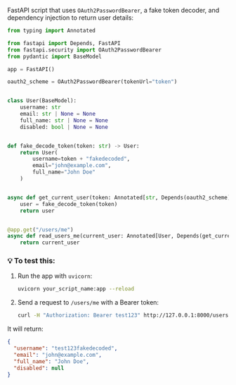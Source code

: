 FastAPI script that uses `OAuth2PasswordBearer`, a fake token decoder, and dependency injection to return user details:

```python
from typing import Annotated

from fastapi import Depends, FastAPI
from fastapi.security import OAuth2PasswordBearer
from pydantic import BaseModel

app = FastAPI()

oauth2_scheme = OAuth2PasswordBearer(tokenUrl="token")


class User(BaseModel):
    username: str
    email: str | None = None
    full_name: str | None = None
    disabled: bool | None = None


def fake_decode_token(token: str) -> User:
    return User(
        username=token + "fakedecoded",
        email="john@example.com",
        full_name="John Doe"
    )


async def get_current_user(token: Annotated[str, Depends(oauth2_scheme)]) -> User:
    user = fake_decode_token(token)
    return user


@app.get("/users/me")
async def read_users_me(current_user: Annotated[User, Depends(get_current_user)]):
    return current_user
```

### 💡 To test this:

1. Run the app with `uvicorn`:

   ```bash
   uvicorn your_script_name:app --reload
   ```
2. Send a request to `/users/me` with a Bearer token:

   ```bash
   curl -H "Authorization: Bearer test123" http://127.0.0.1:8000/users/me
   ```

It will return:

```json
{
  "username": "test123fakedecoded",
  "email": "john@example.com",
  "full_name": "John Doe",
  "disabled": null
}
```


